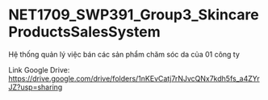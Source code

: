 # NET1709_SWP391_Group3_SkincareProductsSalesSystem
Hệ thống quản lý việc bán các sản phẩm chăm sóc da của 01 công ty

Link Google Drive: https://drive.google.com/drive/folders/1nKEvCatj7rNJvcQNx7kdh5fs_a4ZYrJZ?usp=sharing
